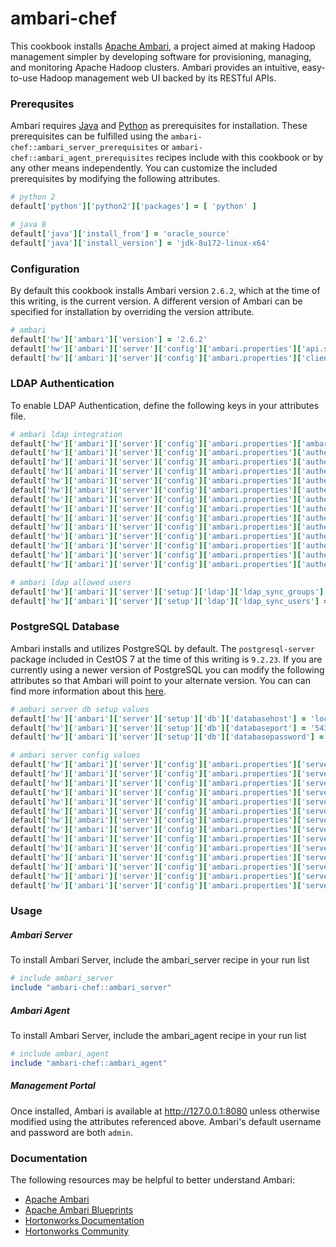 # ambari-chef

This cookbook installs [Apache Ambari](https://ambari.apache.org/), a project aimed at making Hadoop management simpler by developing software for provisioning, managing, and monitoring Apache Hadoop clusters. Ambari provides an intuitive, easy-to-use Hadoop management web UI backed by its RESTful APIs.

### Prerequsites

Ambari requires [Java](http://www.oracle.com/technetwork/java/javase/downloads/index.html) and [Python](https://www.python.org/) as prerequisites for installation. These prerequisites can be fulfilled using the `ambari-chef::ambari_server_prerequisites` or `ambari-chef::ambari_agent_prerequisites` recipes include with this cookbook or by any other means independently. You can customize the included prerequisites by modifying the following attributes.

```ruby
# python 2
default['python']['python2']['packages'] = [ 'python' ]

# java 8
default['java']['install_from'] = 'oracle_source'
default['java']['install_version'] = 'jdk-8u172-linux-x64'
```

### Configuration

By default this cookbook installs Ambari version ```2.6.2```, which at the time of this writing, is the current version. A different version of Ambari can be specified for installation by overriding the version attribute.

```ruby
# ambari
default['hw']['ambari']['version'] = '2.6.2'
default['hw']['ambari']['server']['config']['ambari.properties']['api.ssl'] = 'false'
default['hw']['ambari']['server']['config']['ambari.properties']['client.api.port'] = '8080'
```

### LDAP Authentication

To enable LDAP Authentication, define the following keys in your attributes file.

```ruby
# ambari ldap integration
default['hw']['ambari']['server']['config']['ambari.properties']['ambari.ldap.isConfigured'] = 'false'
default['hw']['ambari']['server']['config']['ambari.properties']['authentication.ldap.baseDn'] = 'dc=prd,dc=domain,dc=local'
default['hw']['ambari']['server']['config']['ambari.properties']['authentication.ldap.managerDn'] = 'uid=manager,cn=users,cn=accounts,dc=prd,dc=domain,dc=local'
default['hw']['ambari']['server']['config']['ambari.properties']['authentication.ldap.primaryUrl'] = 'ldap-server-01.prd.domain.local:636'
default['hw']['ambari']['server']['config']['ambari.properties']['authentication.ldap.bindAnonymously'] = 'false'
default['hw']['ambari']['server']['config']['ambari.properties']['authentication.ldap.dnAttribute'] = 'dn'
default['hw']['ambari']['server']['config']['ambari.properties']['authentication.ldap.groupMembershipAttr'] = 'memberUid'
default['hw']['ambari']['server']['config']['ambari.properties']['authentication.ldap.groupNamingAttr'] = 'cn'
default['hw']['ambari']['server']['config']['ambari.properties']['authentication.ldap.groupObjectClass'] = 'posixgroup'
default['hw']['ambari']['server']['config']['ambari.properties']['authentication.ldap.managerPassword'] = '/etc/ambari-server/conf/ldap-password.dat'
default['hw']['ambari']['server']['config']['ambari.properties']['authentication.ldap.referral'] = 'follow'
default['hw']['ambari']['server']['config']['ambari.properties']['authentication.ldap.usernameAttribute'] = 'uid'
default['hw']['ambari']['server']['config']['ambari.properties']['authentication.ldap.userObjectClass'] = 'person'
default['hw']['ambari']['server']['config']['ambari.properties']['authentication.ldap.useSSL'] = 'true'

# ambari ldap allowed users
default['hw']['ambari']['server']['setup']['ldap']['ldap_sync_groups'] = [ 'prd_user_group' ]
default['hw']['ambari']['server']['setup']['ldap']['ldap_sync_users'] = [ 'prd_user' ]
```

### PostgreSQL Database

Ambari installs and utilizes PostgreSQL by default. The `postgresql-server` package included in CestOS 7 at the time of this writing is `9.2.23`. If you are currently using a newer version of PostgreSQL you can modify the following attributes so that Ambari will point to your alternate version. You can can find more information about this [here](https://docs.hortonworks.com/HDPDocuments/Ambari-2.6.2.2/bk_ambari-administration/content/using_ambari_with_postgresql.html).

```ruby
# ambari server db setup values
default['hw']['ambari']['server']['setup']['db']['databasehost'] = 'localhost'
default['hw']['ambari']['server']['setup']['db']['databaseport'] = '5432'
default['hw']['ambari']['server']['setup']['db']['databasepassword'] = 'bigdata'

# ambari server config values
default['hw']['ambari']['server']['config']['ambari.properties']['server.jdbc.connection-pool'] = 'internal'
default['hw']['ambari']['server']['config']['ambari.properties']['server.jdbc.database_name'] = 'ambari'
default['hw']['ambari']['server']['config']['ambari.properties']['server.jdbc.database'] = 'postgres'
default['hw']['ambari']['server']['config']['ambari.properties']['server.jdbc.driver'] = 'org.postgresql.Driver'
default['hw']['ambari']['server']['config']['ambari.properties']['server.jdbc.hostname'] = 'localhost'
default['hw']['ambari']['server']['config']['ambari.properties']['server.jdbc.port'] = 5432
default['hw']['ambari']['server']['config']['ambari.properties']['server.jdbc.postgres.schema'] = 'ambari'
default['hw']['ambari']['server']['config']['ambari.properties']['server.jdbc.rca.driver'] = 'org.postgresql.Driver'
default['hw']['ambari']['server']['config']['ambari.properties']['server.jdbc.rca.url'] = 'jdbc:postgresql://localhost:5432/ambari'
default['hw']['ambari']['server']['config']['ambari.properties']['server.jdbc.rca.user.name'] = 'ambari'
default['hw']['ambari']['server']['config']['ambari.properties']['server.jdbc.rca.user.passwd'] = '/etc/ambari-server/conf/password.dat'
default['hw']['ambari']['server']['config']['ambari.properties']['server.jdbc.url'] = 'jdbc:postgresql://localhost:5432/ambari'
default['hw']['ambari']['server']['config']['ambari.properties']['server.jdbc.user.name'] = 'ambari'
default['hw']['ambari']['server']['config']['ambari.properties']['server.jdbc.user.passwd'] = '/etc/ambari-server/conf/password.dat'
```

### Usage

##### Ambari Server

To install Ambari Server, include the ambari_server recipe in your run list

```ruby
# include ambari_server
include "ambari-chef::ambari_server"
```

##### Ambari Agent

To install Ambari Server, include the ambari_agent recipe in your run list

```ruby
# include ambari_agent
include "ambari-chef::ambari_agent"
```

##### Management Portal

Once installed, Ambari is available at http://127.0.0.1:8080 unless otherwise modified using the attributes referenced above. Ambari's default username and password are both `admin`.

### Documentation

The following resources may be helpful to better understand Ambari:

- [Apache Ambari](https://ambari.apache.org/)
- [Apache Ambari Blueprints](https://cwiki.apache.org/confluence/display/AMBARI/Blueprints)
- [Hortonworks Documentation](https://docs.hortonworks.com/index.html)
- [Hortonworks Community](https://community.hortonworks.com/answers/index.html)
